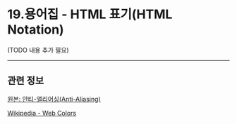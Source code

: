 # 19.용어집 - HTML 표기(HTML Notation)

(TODO 내용 추가 필요)

***

## 관련 정보

[원본: 안티-앨리어싱(Anti-Aliasing)](https://docs.gimp.org/2.10/ko/glossary.html#glossary-html-notation)

[Wikipedia - Web Colors](https://en.wikipedia.org/wiki/Web_colors)